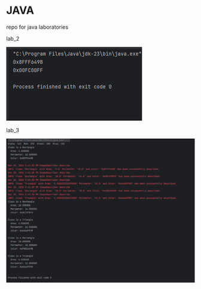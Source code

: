 # JAVA
repo for java laboratories

lab_2

![alt text](https://github.com/ukaszoro-school/JAVA/blob/master/lab_2/screenshots/after-running.PNG)

lab_3

![alt text](https://github.com/ukaszoro-school/JAVA/blob/master/lab_3/screenshots/after-running.PNG)

